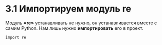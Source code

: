 # 3.1 Импортируем модуль re
Модуль **«re»** устанавливать не нужно, он устанавливается вместе с самим Python. Нам лишь нужно **импортировать** его в проект.
```
import re
```
